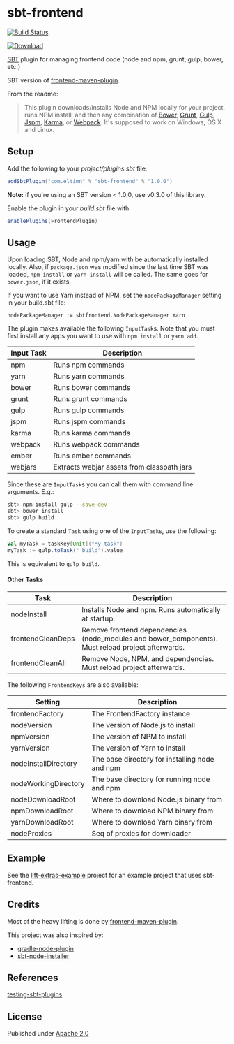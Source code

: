 sbt-frontend
============

[![Build Status](https://travis-ci.org/eltimn/sbt-frontend.svg?branch=master)](https://travis-ci.org/eltimn/sbt-frontend)

[ ![Download](https://api.bintray.com/packages/eltimn/sbt-plugins/sbt-frontend/images/download.svg) ](https://bintray.com/eltimn/sbt-plugins/sbt-frontend/_latestVersion)

[SBT](http://www.scala-sbt.org/) plugin for managing frontend code (node and npm, grunt, gulp, bower, etc.)

SBT version of [frontend-maven-plugin](https://github.com/eirslett/frontend-maven-plugin).

From the readme:

> This plugin downloads/installs Node and NPM locally for your project, runs NPM install, and then any combination of [Bower](http://bower.io/), [Grunt](http://gruntjs.com/), [Gulp](http://gulpjs.com/), [Jspm](http://jspm.io), [Karma](http://karma-runner.github.io/), or [Webpack](http://webpack.github.io/).
> It's supposed to work on Windows, OS X and Linux.

Setup
-----

Add the following to your _project/plugins.sbt_ file:

```scala
addSbtPlugin("com.eltimn" % "sbt-frontend" % "1.0.0")
```

**Note:** if you're using an SBT version < 1.0.0, use v0.3.0 of this library.

Enable the plugin in your _build.sbt_ file with:

```scala
enablePlugins(FrontendPlugin)
```

Usage
-----

Upon loading SBT, Node and npm/yarn with be automatically installed locally. Also, if `package.json` was modified since the last time SBT was loaded, `npm install` or `yarn install` will be called. The same goes for `bower.json`, if it exists.

If you want to use Yarn instead of NPM, set the `nodePackageManager` setting in your build.sbt file:

    nodePackageManager := sbtfrontend.NodePackageManager.Yarn

The plugin makes available the following `InputTask`s. Note that you must first install any apps you want to use with `npm install` or `yarn add`.

| Input Task    | Description   |
| ------------- | ------------- |
| npm           | Runs npm commands |
| yarn          | Runs yarn commands |
| bower         | Runs bower commands |
| grunt         | Runs grunt commands |
| gulp          | Runs gulp commands |
| jspm          | Runs jspm commands |
| karma         | Runs karma commands |
| webpack       | Runs webpack commands |
| ember         | Runs ember commands |
| webjars       | Extracts webjar assets from classpath jars |

Since these are `InputTask`s you can call them with command line arguments. E.g.:

```bash
sbt> npm install gulp --save-dev
sbt> bower install
sbt> gulp build
```

To create a standard `Task` using one of the `InputTask`s, use the following:

```scala
val myTask = taskKey[Unit]("My task")
myTask := gulp.toTask(" build").value
```

This is equivalent to ```gulp build```.

#### Other Tasks

| Task              | Description   |
| -------------     | ------------- |
| nodeInstall       | Installs Node and npm. Runs automatically at startup. |
| frontendCleanDeps | Remove frontend dependencies (node_modules and bower_components). Must reload project afterwards. |
| frontendCleanAll  | Remove Node, NPM, and dependencies. Must reload project afterwards. |

The following `FrontendKeys` are also available:

| Setting              | Description   |
| -------------------- | ------------- |
| frontendFactory      | The FrontendFactory instance |
| nodeVersion          | The version of Node.js to install |
| npmVersion           | The version of NPM to install |
| yarnVersion          | The version of Yarn to install |
| nodeInstallDirectory | The base directory for installing node and npm |
| nodeWorkingDirectory | The base directory for running node and npm |
| nodeDownloadRoot     | Where to download Node.js binary from |
| npmDownloadRoot      | Where to download NPM binary from |
| yarnDownloadRoot     | Where to download Yarn binary from |
| nodeProxies          | Seq of proxies for downloader |

Example
-------

See the [lift-extras-example](https://github.com/eltimn/lift-extras-example) project for an example project that uses sbt-frontend.


Credits
-------

Most of the heavy lifting is done by [frontend-maven-plugin](https://github.com/eirslett/frontend-maven-plugin).

This project was also inspired by:

* [gradle-node-plugin](https://github.com/srs/gradle-node-plugin)
* [sbt-node-installer](https://github.com/backtick/sbt-node-installer)

References
----------
[testing-sbt-plugins](http://eed3si9n.com/testing-sbt-plugins)

License
-------
Published under [Apache 2.0](http://www.apache.org/licenses/LICENSE-2.0.txt)
